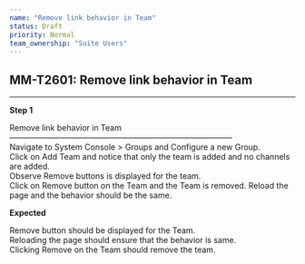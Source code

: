 ```yaml
---
name: "Remove link behavior in Team"
status: Draft
priority: Normal
team_ownership: "Suite Users"
---
```


## MM-T2601: Remove link behavior in Team

---

**Step 1**

Remove link behavior in Team\
————————————————————————————\
Navigate to System Console > Groups and Configure a new Group.\
Click on Add Team and notice that only the team is added and no channels are added.\
Observe Remove buttons is displayed for the team.\
Click on Remove button on the Team and the Team is removed. Reload the page and the behavior should be the same.

**Expected**

Remove button should be displayed for the Team.\
Reloading the page should ensure that the behavior is same.\
Clicking Remove on the Team should remove the team.
